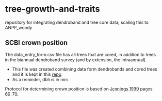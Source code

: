 # tree-growth-and-traits
repository for integrating dendroband and tree core data, scaling this to ANPP_woody

## SCBI crown position

The data_entry_form.csv file has all trees that are cored, in addition to trees in the biannual dendroband survey (and by extension, the intraannual). 
- This file was created combining data form dendrobands and cored trees and it is kept in this [repo](https://github.com/SCBI-ForestGEO/tree-growth-and-productivity/tree/master/dendro_cored_full).
- As a reminder, dbh is in mm

Protocol for determining crown position is based on [Jennings 1999](https://academic.oup.com/forestry/article/72/1/59/589132) pages 69-70.